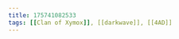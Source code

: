 ```yaml
---
title: 175741082533
tags: [[Clan of Xymox]], [[darkwave]], [[4AD]]
---
```

<iframe frameborder="0" height="1" id="ga_target" scrolling="no" style="background-color:transparent; overflow:hidden; position:absolute; top:0; left:0; z-index:9999;" width="1"></iframe>